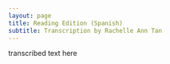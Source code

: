 ```yaml
---
layout: page
title: Reading Edition (Spanish)
subtitle: Transcription by Rachelle Ann Tan
---
```


transcribed text here
